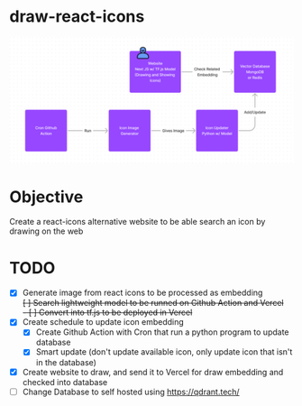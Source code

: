 # draw-react-icons

![System Flow](docs/flow.png)

# Objective

Create a react-icons alternative website to be able search an icon by drawing on the web

# TODO

- [x] Generate image from react icons to be processed as embedding  
~~[ ] Search lightweight model to be runned on Github Action and Vercel~~  
~~- [ ] Convert into tf.js to be deployed in Vercel~~  
- [x] Create schedule to update icon embedding
  - [x] Create Github Action with Cron that run a python program to update database
  - [x] Smart update (don't update available icon, only update icon that isn't in the database)
- [x] Create website to draw, and send it to Vercel for draw embedding and checked into database
- [ ] Change Database to self hosted using https://qdrant.tech/

